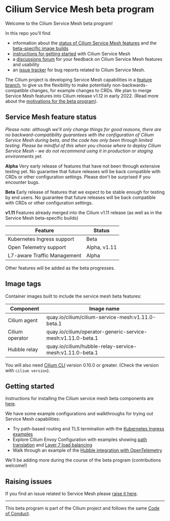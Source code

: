 # Cilium Service Mesh beta program

Welcome to the Cilium Service Mesh beta program! 

In this repo you'll find 
* information about the [status of Cilium Service Mesh features](#service-mesh-feature-status) and the [beta-specific image builds](#image-tags)
* [instructions for getting started](#getting-started) with Cilium Service Mesh 
* a [discussions forum](https://github.com/cilium/cilium-service-mesh-beta/discussions) for your feedback on Cilium Service Mesh features and usability
* an [issue tracker](https://github.com/cilium/cilium-service-mesh-beta/issues) for bug reports related to Cilium Service Mesh. 

The Cilium project is developing Service Mesh capabilities in a [feature branch](https://github.com/cilium/cilium/tree/beta/service-mesh), to give us the flexibility to make potentially non-backwards-compatible changes, for example changes to CRDs. We plan to merge Service Mesh features into Cilium release v1.12 in early 2022. (Read more about the [motivations for the beta program](https://cilium.io/blog/2021/12/01/cilium-service-mesh-beta)). 

## Service Mesh feature status 

*Please note: although we’ll only change things for good reasons, there are no backward-compatibility guarantees with the configuration of Cilium Service Mesh during beta, and the code has only been through limited testing. Please be mindful of this when you choose where to deploy Cilium Service Mesh - we do not recommend using it in production or staging environments yet.*

**Alpha** Very early release of features that have not been through extensive testing yet. No guarantee that future releases will be back compatible with CRDs or other configuration settings. Please don't be surprised if you encounter bugs.

**Beta** Early release of features that we expect to be stable enough for testing by end users. No guarantee that future releases will be back compatible with CRDs or other configuration settings.

**v1.11** Features already merged into the Cilium v1.11 release (as well as in the Service Mesh beta-specific builds)

| Feature | Status | 
|---------|--------|
| Kubernetes Ingress support | Beta |
| Open Telemetry support | Alpha, v1.11 |
| L7-aware Traffic Management | Alpha | 

Other features will be added as the beta progresses. 

## Image tags

Container images built to include the service mesh beta features: 

| Component | Image name | 
|-----------|------------|
| Cilium agent | quay.io/cilium/cilium-service-mesh:v1.11.0-beta.1 |
| Cilium operator | quay.io/cilium/operator-generic-service-mesh:v1.11.0-beta.1 | 
| Hubble relay | quay.io/cilium/hubble-relay-service-mesh:v1.11.0-beta.1 | 

You will also need [Cilium CLI](https://github.com/cilium/cilium-cli) version 0.10.0 or greater. (Check the version with `cilium version`). 

## Getting started

Instructions for installing the Cilium service mesh beta components are [here](INSTALLATION.md).

We have some example configurations and walkthroughs for trying out Service Mesh capabilities: 

* Try path-based routing and TLS termination with the [Kubernetes Ingress examples](./kubernetes-ingress/)
* Explore Cilium Envoy Configuration with examples showing [path translation](./custom-envoy-listener) and [Layer 7 load balancing](./l7-traffic-management/)
* Walk through an example of the [Hubble integration with OpenTelemetry](https://github.com/cilium/hubble-otel/blob/main/USER_GUIDE_KIND.md)
 
We'll be adding more during the course of the beta program (contributions welcome!) 

## Raising issues

If you find an issue related to Service Mesh please [raise it here](https://github.com/cilium/cilium-service-mesh-beta/issues). 

---

This beta program is part of the Cilium project and follows the same [Code of Conduct](https://github.com/cilium/cilium/blob/master/CODE_OF_CONDUCT.md). 
